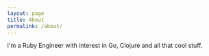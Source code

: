 ```yaml
---
layout: page
title: About
permalink: /about/
---
```


I'm a Ruby Engineer with interest in Go, Clojure and all that cool stuff.
